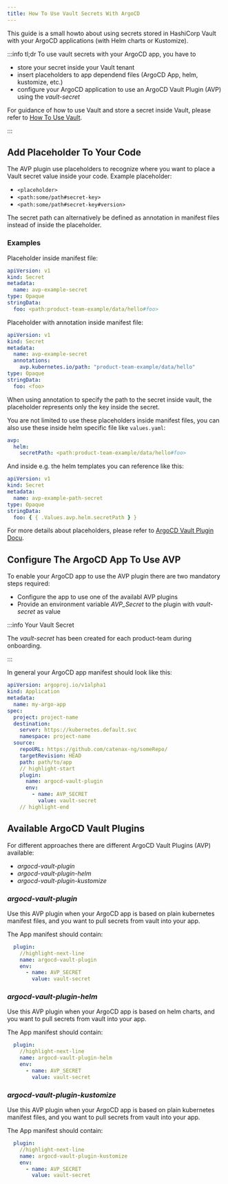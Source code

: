 ```yaml
---
title: How To Use Vault Secrets With ArgoCD
---
```


This guide is a small howto about using secrets stored in HashiCorp Vault with your ArgoCD applications (with Helm
charts or Kustomize).

:::info tl;dr
To use vault secrets with your ArgoCD app, you have to

- store your secret inside your Vault tenant
- insert placeholders to app dependend files (ArgoCD App, helm, kustomize, etc.)
- configure your ArgoCD application to use an ArgoCD Vault Plugin (AVP) using the _vault-secret_

For guidance of how to use Vault and store a secret inside Vault, please refer to
[How To Use Vault](how-to-use-vault.md).

:::

## Add Placeholder To Your Code

The AVP plugin use placeholders to recognize where you want to place a Vault secret value inside your code. Example
placeholder:

- `<placeholder>`
- `<path:some/path#secret-key>`
- `<path:some/path#secret-key#version>`

The secret path can alternatively be defined as annotation in manifest files instead of inside the placeholder.

### Examples

Placeholder inside manifest file:

```yaml
apiVersion: v1
kind: Secret
metadata:
  name: avp-example-secret
type: Opaque
stringData:
  foo: <path:product-team-example/data/hello#foo>
```

Placeholder with annotation inside manifest file:

```yaml
apiVersion: v1
kind: Secret
metadata:
  name: avp-example-secret
  annotations:
    avp.kubernetes.io/path: "product-team-example/data/hello"
type: Opaque
stringData:
  foo: <foo>
```

When using annotation to specify the path to the secret inside vault, the placeholder represents only the key inside the
secret.

You are not limited to use these placeholders inside manifest files, you can also use these inside helm specific file
like `values.yaml`:

```yaml
avp:
  helm:
    secretPath: <path:product-team-example/data/hello#foo>
```

And inside e.g. the helm templates you can reference like this:

```yaml
apiVersion: v1
kind: Secret
metadata:
  name: avp-example-path-secret
type: Opaque
stringData:
  foo: { { .Values.avp.helm.secretPath } }
```

For more details about placeholders, please refer
to [ArgoCD Vault Plugin Docu](https://argocd-vault-plugin.readthedocs.io/en/stable/howitworks/#types-of-placeholders).

## Configure The ArgoCD App To Use AVP

To enable your ArgoCD app to use the AVP plugin there are two mandatory steps required:

- Configure the app to use one of the availabl AVP plugins
- Provide an environment variable _AVP_Secret_ to the plugin with _vault-secret_ as value

:::info Your Vault Secret

The _vault-secret_ has been created for each product-team during onboarding.

:::

In general your ArgoCD app manifest should look like this:

```yaml
apiVersion: argoproj.io/v1alpha1
kind: Application
metadata:
  name: my-argo-app
spec:
  project: project-name
  destination:
    server: https://kubernetes.default.svc
    namespace: project-name
  source:
    repoURL: https://github.com/catenax-ng/someRepo/
    targetRevision: HEAD
    path: path/to/app
    // highlight-start
    plugin:
      name: argocd-vault-plugin
      env:
        - name: AVP_SECRET
          value: vault-secret
    // highlight-end
```

## Available ArgoCD Vault Plugins

For different approaches there are different ArgoCD Vault Plugins (AVP) available:

- _argocd-vault-plugin_
- _argocd-vault-plugin-helm_
- _argocd-vault-plugin-kustomize_

### _argocd-vault-plugin_

Use this AVP plugin when your ArgoCD app is based on plain kubernetes manifest files, and you want to pull secrets from
vault into your app.

The App manifest should contain:

```yaml
  plugin:
    //highlight-next-line
    name: argocd-vault-plugin
    env:
      - name: AVP_SECRET
        value: vault-secret
```

### _argocd-vault-plugin-helm_

Use this AVP plugin when your ArgoCD app is based on helm charts, and you want to pull secrets from vault into your app.

The App manifest should contain:

```yaml
  plugin:
    //highlight-next-line
    name: argocd-vault-plugin-helm
    env:
      - name: AVP_SECRET
        value: vault-secret
```

### _argocd-vault-plugin-kustomize_

Use this AVP plugin when your ArgoCD app is based on plain kubernetes manifest files, and you want to pull secrets from
vault into your app.

The App manifest should contain:

```yaml
  plugin:
    //highlight-next-line
    name: argocd-vault-plugin-kustomize
    env:
      - name: AVP_SECRET
        value: vault-secret
```

